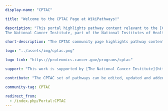 ```yaml
---
display-name: "CPTAC"

title: "Welcome to the CPTAC Page at WikiPathways!"

description: "This portal highlights pathway content relevant to the [Clinical Proteomic Tumor Analysis Consortium](https://proteomics.cancer.gov/programs/cptac) (CPTAC).
The National Cancer Institute, part of the National Institutes of Health, announced the launch of a Clinical Proteomic Tumor Analysis Consortium in August 2011. CPTAC is a comprehensive and coordinated effort to accelerate the understanding of the molecular basis of cancer through the application of robust, quantitative, proteomic technologies and workflows. The overarching goal of CPTAC is to improve our ability to diagnose, treat and prevent cancer. To achieve this goal in a scientifically rigorous manner, the NCI launched CPTAC to systematically identify proteins that derive from alterations in cancer genomes and related biological processes, and provide this data with accompanying assays and protocols to the public."

short-description: "The CPTAC community page highlights pathway content relevant to the Clinical Proteomic Tumor Analysis Consortium (CPTAC)."

logo: "../assets/img/cptac.png"

logo-link: "https://proteomics.cancer.gov/programs/cptac"

support: "This work is supported by [The National Cancer Institute](https://www.cancer.gov/)."

contribute: "The CPTAC set of pathways can be edited, updated and added to by anyone using PathVisio. Contact Alex Pico (apico[AT]gladstone.ucsf.edu) if interested in curating, adding or using CPTAC pathways."

community-tag: CPTAC

redirect_from:
  - /index.php/Portal:CPTAC
---
```


